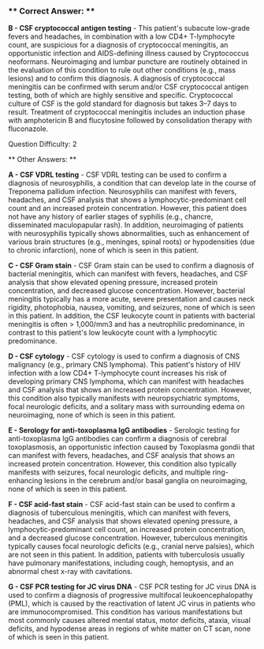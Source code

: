 ### ** Correct Answer: **

**B - CSF cryptococcal antigen testing** - This patient's subacute low-grade fevers and headaches, in combination with a low CD4+ T-lymphocyte count, are suspicious for a diagnosis of cryptococcal meningitis, an opportunistic infection and AIDS-defining illness caused by Cryptococcus neoformans. Neuroimaging and lumbar puncture are routinely obtained in the evaluation of this condition to rule out other conditions (e.g., mass lesions) and to confirm this diagnosis. A diagnosis of cryptococcal meningitis can be confirmed with serum and/or CSF cryptococcal antigen testing, both of which are highly sensitive and specific. Cryptococcal culture of CSF is the gold standard for diagnosis but takes 3–7 days to result. Treatment of cryptococcal meningitis includes an induction phase with amphotericin B and flucytosine followed by consolidation therapy with fluconazole.

Question Difficulty: 2

** Other Answers: **

**A - CSF VDRL testing** - CSF VDRL testing can be used to confirm a diagnosis of neurosyphilis, a condition that can develop late in the course of Treponema pallidum infection. Neurosyphilis can manifest with fevers, headaches, and CSF analysis that shows a lymphocytic-predominant cell count and an increased protein concentration. However, this patient does not have any history of earlier stages of syphilis (e.g., chancre, disseminated maculopapular rash). In addition, neuroimaging of patients with neurosyphilis typically shows abnormalities, such as enhancement of various brain structures (e.g., meninges, spinal roots) or hypodensities (due to chronic infarction), none of which is seen in this patient.

**C - CSF Gram stain** - CSF Gram stain can be used to confirm a diagnosis of bacterial meningitis, which can manifest with fevers, headaches, and CSF analysis that show elevated opening pressure, increased protein concentration, and decreased glucose concentration. However, bacterial meningitis typically has a more acute, severe presentation and causes neck rigidity, photophobia, nausea, vomiting, and seizures, none of which is seen in this patient. In addition, the CSF leukocyte count in patients with bacterial meningitis is often > 1,000/mm3 and has a neutrophilic predominance, in contrast to this patient's low leukocyte count with a lymphocytic predominance.

**D - CSF cytology** - CSF cytology is used to confirm a diagnosis of CNS malignancy (e.g., primary CNS lymphoma). This patient's history of HIV infection with a low CD4+ T-lymphocyte count increases his risk of developing primary CNS lymphoma, which can manifest with headaches and CSF analysis that shows an increased protein concentration. However, this condition also typically manifests with neuropsychiatric symptoms, focal neurologic deficits, and a solitary mass with surrounding edema on neuroimaging, none of which is seen in this patient.

**E - Serology for anti-toxoplasma IgG antibodies** - Serologic testing for anti-toxoplasma IgG antibodies can confirm a diagnosis of cerebral toxoplasmosis, an opportunistic infection caused by Toxoplasma gondii that can manifest with fevers, headaches, and CSF analysis that shows an increased protein concentration. However, this condition also typically manifests with seizures, focal neurologic deficits, and multiple ring-enhancing lesions in the cerebrum and/or basal ganglia on neuroimaging, none of which is seen in this patient.

**F - CSF acid-fast stain** - CSF acid-fast stain can be used to confirm a diagnosis of tuberculous meningitis, which can manifest with fevers, headaches, and CSF analysis that shows elevated opening pressure, a lymphocytic-predominant cell count, an increased protein concentration, and a decreased glucose concentration. However, tuberculous meningitis typically causes focal neurologic deficits (e.g., cranial nerve palsies), which are not seen in this patient. In addition, patients with tuberculosis usually have pulmonary manifestations, including cough, hemoptysis, and an abnormal chest x-ray with cavitations.

**G - CSF PCR testing for JC virus DNA** - CSF PCR testing for JC virus DNA is used to confirm a diagnosis of progressive multifocal leukoencephalopathy (PML), which is caused by the reactivation of latent JC virus in patients who are immunocompromised. This condition has various manifestations but most commonly causes altered mental status, motor deficits, ataxia, visual deficits, and hypodense areas in regions of white matter on CT scan, none of which is seen in this patient.

